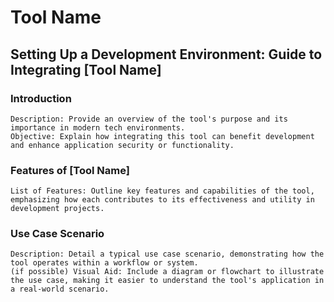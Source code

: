 # Tool Name
## Setting Up a Development Environment: Guide to Integrating [Tool Name]
### Introduction

    Description: Provide an overview of the tool's purpose and its importance in modern tech environments.
    Objective: Explain how integrating this tool can benefit development and enhance application security or functionality.

### Features of [Tool Name]

    List of Features: Outline key features and capabilities of the tool, emphasizing how each contributes to its effectiveness and utility in development projects.

### Use Case Scenario

    Description: Detail a typical use case scenario, demonstrating how the tool operates within a workflow or system.
    (if possible) Visual Aid: Include a diagram or flowchart to illustrate the use case, making it easier to understand the tool's application in a real-world scenario. 